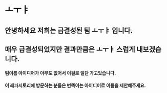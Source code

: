 # ㅗㅜㅑ
## 안녕하세요 저희는 급결성된 팀 ㅗㅜㅑ 입니다.
## 매우 급결성되었지만 결과만큼은 ㅗㅜㅑ 스럽게 내보겠습니다.
#### 팀이름 아이디어가 아무도 없어서 이걸로 일단 가고있습니다.
#### 이 레파지토리에 방문하는 분들은 번뜩이는 아이디어로 이름을 제안해주세요.
